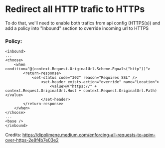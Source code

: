 # Redirect all HTTP trafic to HTTPs

To do that, we'll need to enable both trafics from api config (HTTPS(s)) and add a policy into "Inbound" section to override incoming url to HTTPS

### Policy:
```
<inbound>
...
<choose>
    <when condition="@(context.Request.OriginalUrl.Scheme.Equals("http"))">
        <return-response>
            <set-status code="302" reason="Requires SSL" />
                <set-header exists-action="override" name="Location">
                    <value>@("https://" + context.Request.OriginalUrl.Host + context.Request.OriginalUrl.Path)</value>
                </set-header>
        </return-response>
    </when>
</choose>
...
<base />
</inbound>
```

Credits: https://dipolimene.medium.com/enforcing-all-requests-to-apim-over-https-2e8f4b7e03e2
